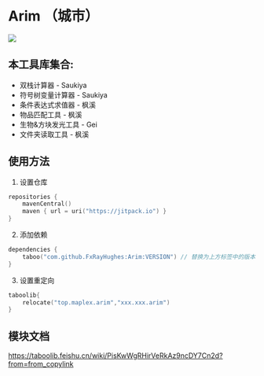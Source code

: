 # Arim （城市）

[![](https://jitpack.io/v/FxRayHughes/Arim.svg)](https://jitpack.io/#FxRayHughes/Arim)

## 本工具库集合:
- 双栈计算器 - Saukiya
- 符号树变量计算器 - Saukiya
- 条件表达式求值器 - 枫溪
- 物品匹配工具 - 枫溪
- 生物&方块发光工具 - Gei
- 文件夹读取工具 - 枫溪

## 使用方法

1. 设置仓库

```kts
repositories {
    mavenCentral()
    maven { url = uri("https://jitpack.io") }
}
```

2. 添加依赖

```kts
dependencies {
    taboo("com.github.FxRayHughes:Arim:VERSION") // 替换为上方标签中的版本
}
```

3. 设置重定向

```kts
taboolib{
    relocate("top.maplex.arim","xxx.xxx.arim")
}
```
## 模块文档
https://taboolib.feishu.cn/wiki/PisKwWgRHirVeRkAz9ncDY7Cn2d?from=from_copylink
